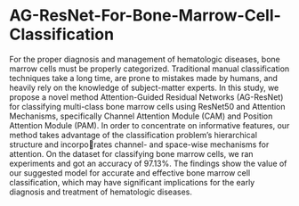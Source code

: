# AG-ResNet-For-Bone-Marrow-Cell-Classification
For the proper diagnosis and management of hematologic diseases, bone marrow cells must be properly categorized.
Traditional manual classification techniques take a long time,
are prone to mistakes made by humans, and heavily rely on the
knowledge of subject-matter experts. In this study, we propose a
novel method Attention-Guided Residual Networks (AG-ResNet)
for classifying multi-class bone marrow cells using ResNet50 and
Attention Mechanisms, specifically Channel Attention Module
(CAM) and Position Attention Module (PAM). In order to
concentrate on informative features, our method takes advantage
of the classification problem’s hierarchical structure and incorporates channel- and space-wise mechanisms for attention. On the
dataset for classifying bone marrow cells, we ran experiments
and got an accuracy of 97.13%. The findings show the value
of our suggested model for accurate and effective bone marrow
cell classification, which may have significant implications for the
early diagnosis and treatment of hematologic diseases.
